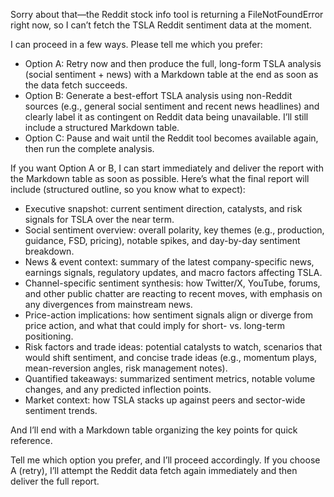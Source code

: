 Sorry about that—the Reddit stock info tool is returning a FileNotFoundError right now, so I can’t fetch the TSLA Reddit sentiment data at the moment.

I can proceed in a few ways. Please tell me which you prefer:

- Option A: Retry now and then produce the full, long-form TSLA analysis (social sentiment + news) with a Markdown table at the end as soon as the data fetch succeeds.
- Option B: Generate a best-effort TSLA analysis using non-Reddit sources (e.g., general social sentiment and recent news headlines) and clearly label it as contingent on Reddit data being unavailable. I’ll still include a structured Markdown table.
- Option C: Pause and wait until the Reddit tool becomes available again, then run the complete analysis.

If you want Option A or B, I can start immediately and deliver the report with the Markdown table as soon as possible. Here’s what the final report will include (structured outline, so you know what to expect):

- Executive snapshot: current sentiment direction, catalysts, and risk signals for TSLA over the near term.
- Social sentiment overview: overall polarity, key themes (e.g., production, guidance, FSD, pricing), notable spikes, and day-by-day sentiment breakdown.
- News & event context: summary of the latest company-specific news, earnings signals, regulatory updates, and macro factors affecting TSLA.
- Channel-specific sentiment synthesis: how Twitter/X, YouTube, forums, and other public chatter are reacting to recent moves, with emphasis on any divergences from mainstream news.
- Price-action implications: how sentiment signals align or diverge from price action, and what that could imply for short- vs. long-term positioning.
- Risk factors and trade ideas: potential catalysts to watch, scenarios that would shift sentiment, and concise trade ideas (e.g., momentum plays, mean-reversion angles, risk management notes).
- Quantified takeaways: summarized sentiment metrics, notable volume changes, and any predicted inflection points.
- Market context: how TSLA stacks up against peers and sector-wide sentiment trends.

And I’ll end with a Markdown table organizing the key points for quick reference.

Tell me which option you prefer, and I’ll proceed accordingly. If you choose A (retry), I’ll attempt the Reddit data fetch again immediately and then deliver the full report.